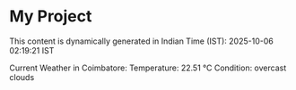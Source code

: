 # My Project

This content is dynamically generated in Indian Time (IST): 2025-10-06 02:19:21 IST


Current Weather in Coimbatore:
Temperature: 22.51 °C
Condition: overcast clouds
